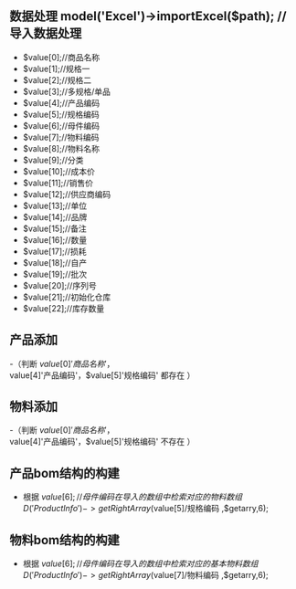 ## 数据处理 model('Excel')->importExcel($path); //导入数据处理

- $value[0];//商品名称
- $value[1];//规格一
- $value[2];//规格二
- $value[3];//多规格/单品
- $value[4];//产品编码
- $value[5];//规格编码
- $value[6];//母件编码
- $value[7];//物料编码
- $value[8];//物料名称
- $value[9];//分类
- $value[10];//成本价
- $value[11];//销售价
- $value[12];//供应商编码
- $value[13];//单位
- $value[14];//品牌
- $value[15];//备注
- $value[16];//数量
- $value[17];//损耗
- $value[18];//自产
- $value[19];//批次
- $value[20];//序列号
- $value[21];//初始化仓库
- $value[22];//库存数量


## 产品添加
-（判断 $value[0]'商品名称'，$value[4]'产品编码'，$value[5]'规格编码' 都存在 ）
## 物料添加
-（判断 $value[0]'商品名称'，$value[4]'产品编码'，$value[5]'规格编码' 不存在 ）


## 产品bom结构的构建
- 根据  $value[6];//母件编码在  导入的数组中 检索对应的物料数组  D('ProductInfo')->getRightArray($value[5]/规格编码 ,$getarry,6); 

## 物料bom结构的构建
- 根据  $value[6];//母件编码在  导入的数组中 检索对应的基本物料数组  D('ProductInfo')->getRightArray($value[7]/物料编码 ,$getarry,6);  


